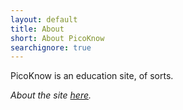 ```yaml
---
layout: default
title: About
short: About PicoKnow
searchignore: true
---
```

PicoKnow is an education site, of sorts.


_About the site [here](site.html)._
